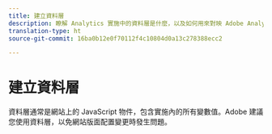 ```yaml
---
title: 建立資料層
description: 瞭解 Analytics 實施中的資料層是什麼，以及如何用來對映 Adobe Analytics 中的變數。
translation-type: ht
source-git-commit: 16ba0b12e0f70112f4c10804d0a13c278388ecc2

---
```



# 建立資料層

資料層通常是網站上的 JavaScript 物件，包含實施內的所有變數值。Adobe 建議您使用資料層，以免網站版面配置變更時發生問題。
